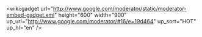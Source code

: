 <wiki:gadget url="http://www.google.com/moderator/static/moderator-embed-gadget.xml" height="600" width="900" up\_url="http://www.google.com/moderator/#16/e=19d464" up\_sort="HOT" up\_hl="en" />